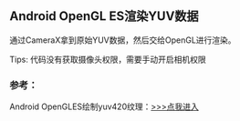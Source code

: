 ## Android OpenGL ES渲染YUV数据

通过CameraX拿到原始YUV数据，然后交给OpenGL进行渲染。

Tips: 代码没有获取摄像头权限，需要手动开启相机权限

### 参考：

Android OpenGLES绘制yuv420纹理：[>>>点我进入](https://cloud.tencent.com/developer/article/1333374)